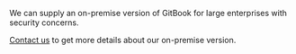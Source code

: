 We can supply an on-premise version of GitBook for large enterprises with security concerns.

[Contact us](https://enterprise.gitbook.com) to get more details about our on-premise version.
